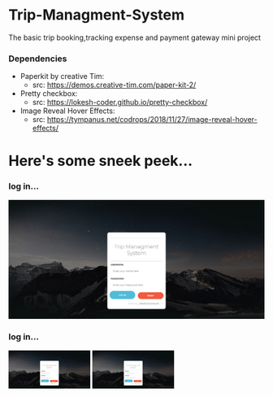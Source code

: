 # Trip-Managment-System
The basic trip booking,tracking expense and payment gateway mini project

### Dependencies
- Paperkit by creative Tim:
  -  src: https://demos.creative-tim.com/paper-kit-2/
- Pretty checkbox:
  -  src: https://lokesh-coder.github.io/pretty-checkbox/
- Image Reveal Hover Effects:
  -  src: https://tympanus.net/codrops/2018/11/27/image-reveal-hover-effects/
# Here's some sneek peek...
### log in...
![](login.jpg)
### log in...
<p float="left">
<img src="login.jpg" alt="alt text" width="32%">
<img src="login.jpg" alt="alt text" width="32%">
</p>
